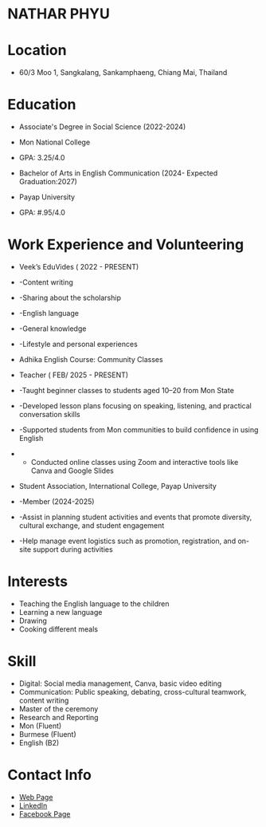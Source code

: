 # NATHAR PHYU
# Location
*  60/3 Moo 1, Sangkalang, Sankamphaeng, Chiang Mai, Thailand
  
# Education
* Associate's Degree in Social Science (2022-2024)
* Mon National College 
* GPA: 3.25/4.0
  
*  Bachelor of Arts in English Communication (2024- Expected Graduation:2027)
* Payap University
* GPA: #.95/4.0
  
# Work Experience and Volunteering
* Veek’s EduVides ( 2022 - PRESENT)
* -Content writing
* -Sharing about the scholarship
* -English language
* -General knowledge
* -Lifestyle and personal experiences
  
*  Adhika English Course: Community Classes
*   Teacher ( FEB/ 2025 -  PRESENT)
* -Taught beginner classes to students aged 10–20 from Mon State
* -Developed lesson plans focusing on speaking, listening, and practical conversation skills
* -Supported students from Mon communities to build confidence in using English
* - Conducted online classes using Zoom and interactive tools like Canva and Google Slides

*  Student Association, International College, Payap University
*  -Member (2024-2025)
*  -Assist in planning student activities and events that promote diversity, cultural exchange, and student engagement
*  -Help manage event logistics such as promotion, registration, and on-site support during activities

# Interests
* Teaching the English language to the children
* Learning a new language
* Drawing
* Cooking different meals

# Skill
*  Digital: Social media management, Canva, basic video editing
*  Communication: Public speaking, debating, cross-cultural teamwork, content writing
*  Master of the ceremony
*  Research and Reporting
*  Mon (Fluent)
*  Burmese (Fluent)
*  English (B2)
  
# Contact Info
* [Web Page](veekdhanong24-max/veekdhanong24.max.github.io)
* [LinkedIn](https://www.linkedin.com/notifications/?filter=all)
* [Facebook Page](https://www.facebook.com/Nathar78)

